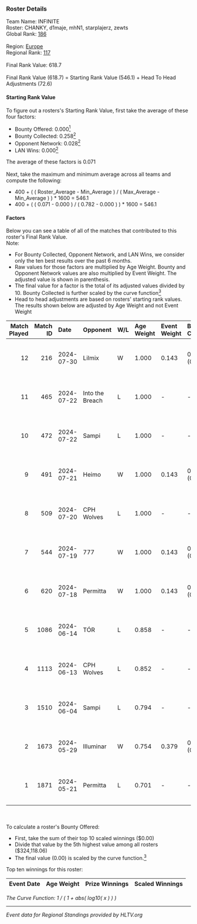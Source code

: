 ### Roster Details<br />
Team Name: INFINITE<br />
Roster: CHANKY, d1maje, mhN1, starplajerz, zewts<br />
Global Rank: [186](../standings_global.md)<br />
<br />
Region: [Europe]( ../standings_europe.md)<br />
Regional Rank: [117]( ../standings_europe.md)<br />
<br />
Final Rank Value:  618.7<br />
<br />
Final Rank Value (618.7) = Starting Rank Value (546.1) + Head To Head Adjustments (72.6)<br />

#### Starting Rank Value<br />
To figure out a rosters's Starting Rank Value, first take the average of these four factors:<br />
- Bounty Offered: 0.000[<sup>1</sup>](#table2)
- Bounty Collected: 0.258[<sup>2</sup>](#table1)
- Opponent Network: 0.028[<sup>2</sup>](#table1)
- LAN Wins: 0.000[<sup>2</sup>](#table1)

The average of these factors is 0.071<br />
<br />
Next, take the maximum and minimum average across all teams and compute the following:<br />
- 400 + ( ( Roster_Average - Min_Average ) / ( Max_Average - Min_Average ) ) * 1600 = 546.1
- 400 + ( ( 0.071 - 0.000 ) / ( 0.782 - 0.000 ) ) * 1600 = 546.1


#### Factors<br />
Below you can see a table of all of the matches that contributed to this roster's Final Rank Value.<br />
Note:<br />

- For Bounty Collected, Opponent Network, and LAN Wins, we consider only the ten best results over the past 6 months.
- Raw values for those factors are multiplied by Age Weight. Bounty and Opponent Network values are also multiplied by Event Weight. The adjusted value is shown in parenthesis.
- The final value for a factor is the total of its adjusted values divided by 10. Bounty Collected is further scaled by the curve function[<sup>3</sup>](#curveFunction)
- Head to head adjustments are based on rosters' starting rank values. The results shown below are adjusted by Age Weight and not Event Weight
<span id="table1"></span><br />


| Match Played | Match ID | Date       | Opponent        | W/L | Age Weight | Event Weight | Bounty Collected | Opponent Network | LAN Wins  | H2H Adj. | Roster                                   |
| -: | -: | :- | :- | :- | :- | :- | :- | :- | :- | -: | :- |
|           12 |      216 | 2024-07-30 | Lilmix          | W   | 1.000      | 0.143        | 0.023 (0.003)    | 0.098 (0.014)    | 0 (0.000) |    25.23 | CHANKY, d1maje, mhN1, starplajerz, zewts |
|           11 |      465 | 2024-07-22 | Into the Breach | L   | 1.000      | -            | -                | -                | -         |   -11.79 | CHANKY, d1maje, mhN1, starplajerz, zewts |
|           10 |      472 | 2024-07-22 | Sampi           | L   | 1.000      | -            | -                | -                | -         |    -5.47 | CHANKY, d1maje, mhN1, starplajerz, zewts |
|            9 |      491 | 2024-07-21 | Heimo           | W   | 1.000      | 0.143        | 0.006 (0.001)    | 0.107 (0.015)    | 0 (0.000) |    17.89 | CHANKY, d1maje, mhN1, starplajerz, zewts |
|            8 |      509 | 2024-07-20 | CPH Wolves      | L   | 1.000      | -            | -                | -                | -         |    -6.26 | CHANKY, d1maje, mhN1, starplajerz, zewts |
|            7 |      544 | 2024-07-19 | 777             | W   | 1.000      | 0.143        | 0.015 (0.002)    | 0.181 (0.026)    | 0 (0.000) |    20.34 | CHANKY, d1maje, mhN1, starplajerz, zewts |
|            6 |      620 | 2024-07-18 | Permitta        | W   | 1.000      | 0.143        | 0.024 (0.003)    | 0.876 (0.125)    | 0 (0.000) |    27.82 | CHANKY, d1maje, mhN1, starplajerz, zewts |
|            5 |     1086 | 2024-06-14 | TÓR             | L   | 0.858      | -            | -                | -                | -         |    -3.38 | CHANKY, d1maje, mhN1, starplajerz, zewts |
|            4 |     1113 | 2024-06-13 | CPH Wolves      | L   | 0.852      | -            | -                | -                | -         |    -5.66 | CHANKY, d1maje, mhN1, starplajerz, zewts |
|            3 |     1510 | 2024-06-04 | Sampi           | L   | 0.794      | -            | -                | -                | -         |    -3.02 | d1maje, mhN1, starplajerz, waZz, zewts   |
|            2 |     1673 | 2024-05-29 | Illuminar       | W   | 0.754      | 0.379        | 0.012 (0.003)    | 0.352 (0.101)    | 0 (0.000) |    19.83 | d1maje, mhN1, starplajerz, waZz, zewts   |
|            1 |     1871 | 2024-05-21 | Permitta        | L   | 0.701      | -            | -                | -                | -         |    -2.90 | d1maje, mhN1, starplajerz, waZz, zewts   |

<br />
<span id="table2"></span><br />
To calculate a roster's Bounty Offered:<br />

- First, take the sum of their top 10 scaled winnings ($0.00)
- Divide that value by the 5th highest value among all rosters ($324,118.06)
- The final value (0.00) is scaled by the curve function.[<sup>3</sup>](#curveFunction)

Top ten winnings for this roster:<br />

| Event Date | Age Weight | Prize Winnings | Scaled Winnings |
| :- | -: | :- | :- |


<span id="curveFunction"></span>_The Curve Function: 1 / ( 1 + abs( log10( x ) ) )_<br />

---
_Event data for Regional Standings provided by HLTV.org_<br />
